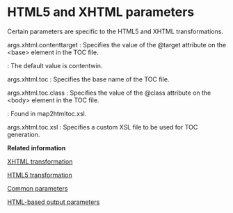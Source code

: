 # HTML5 and XHTML parameters

Certain parameters are specific to the HTML5 and XHTML transformations.

args.xhtml.contenttarget
:   Specifies the value of the @target attribute on the <base\> element in the TOC file.

:   The default value is contentwin.

args.xhtml.toc
:   Specifies the base name of the TOC file.

args.xhtml.toc.class
:   Specifies the value of the @class attribute on the <body\> element in the TOC file.

:   Found in map2htmltoc.xsl.

args.xhtml.toc.xsl
:   Specifies a custom XSL file to be used for TOC generation.

**Related information**  


[XHTML transformation](../user-guide/dita2xhtml.md)

[HTML5 transformation](../user-guide/dita2html5.md)

[Common parameters](../parameters/parameters-base.md)

[HTML-based output parameters](../parameters/parameters-base-html.md)

